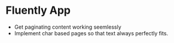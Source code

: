 # Fluently App

- Get paginating content working seemlessly
- Implement char based pages so that text always perfectly fits.
